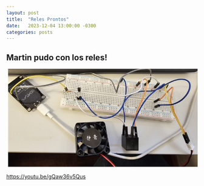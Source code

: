 ```yaml
---
layout: post
title:  "Reles Prontos"
date:   2023-12-04 13:00:00 -0300
categories: posts
---
```

Martin pudo con los reles!
-

![Rele](https://github.com/SisCom-PI2-2023-2/proyecto-plant-o-matic/blob/main/docs/assets/Rele.jpg)

https://youtu.be/gQaw36v5Qus


